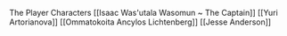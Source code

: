 The Player Characters
[[Isaac Was'utala Wasomun ~ The Captain]]
[[Yuri Artorianova]]
[[Ommatokoita Ancylos Lichtenberg]]
[[Jesse Anderson]]